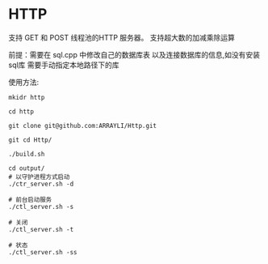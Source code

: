 # HTTP

支持 GET 和 POST 线程池的HTTP 服务器。
支持超大数的加减乘除运算

前提：需要在 sql.cpp 中修改自己的数据库表 以及连接数据库的信息,如没有安装sql库 需要手动指定本地路径下的库


使用方法:

```
mkidr http

cd http

git clone git@github.com:ARRAYLI/Http.git

git cd Http/

./build.sh

cd output/
# 以守护进程方式启动
./ctr_server.sh -d

# 前台启动服务
./ctl_server.sh -s

# 关闭
./ctl_server.sh -t

# 状态
./ctl_server.sh -ss

